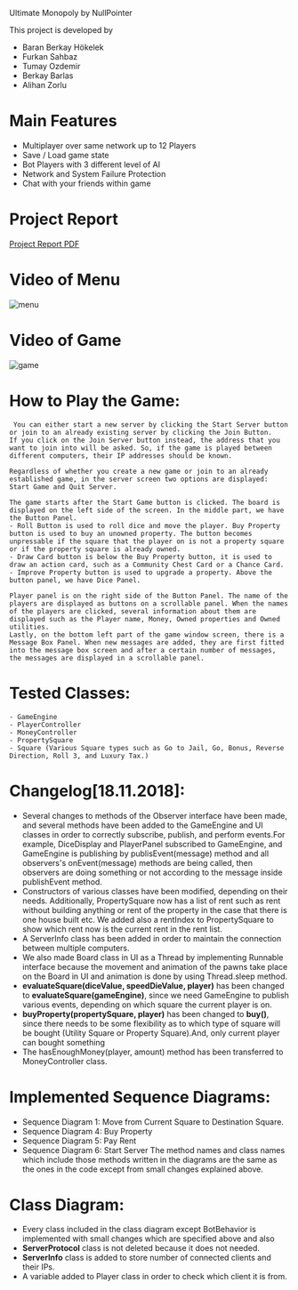 Ultimate Monopoly by NullPointer 

This project is developed by 
 * Baran Berkay Hökelek
 * Furkan Sahbaz
 * Tumay Ozdemir
 * Berkay Barlas 
 * Alihan Zorlu

# Main Features
 - Multiplayer over same network up to 12 Players
 - Save / Load game state
 - Bot Players with 3 different level of AI
 - Network and System Failure Protection 
 - Chat with your friends within game


# Project Report
<a href="https://github.com/berkaybarlas/Ultimate-Monopoly-Online-Game/blob/master/Final_Project_Report.pdf" target="_blank">Project Report PDF</a>
# Video of Menu
![menu](https://raw.githubusercontent.com/berkaybarlas/Ultimate-Monopoly-Online-Game/master/menu.gif)

# Video of Game
![game](https://raw.githubusercontent.com/berkaybarlas/Ultimate-Monopoly-Online-Game/master/game.gif)

 # How to Play the Game:
	 You can either start a new server by clicking the Start Server button or join to an already existing server by clicking the Join Button. 
    If you click on the Join Server button instead, the address that you want to join into will be asked. So, if the game is played between different computers, their IP addresses should be known. 
    
    Regardless of whether you create a new game or join to an already established game, in the server screen two options are displayed: Start Game and Quit Server. 

	The game starts after the Start Game button is clicked. The board is displayed on the left side of the screen. In the middle part, we have the Button Panel. 
    - Roll Button is used to roll dice and move the player. Buy Property button is used to buy an unowned property. The button becomes unpressable if the square that the player on is not a property square or if the property square is already owned. 
    - Draw Card button is below the Buy Property button, it is used to draw an action card, such as a Community Chest Card or a Chance Card. 
    - Improve Property button is used to upgrade a property. Above the button panel, we have Dice Panel. 

	Player panel is on the right side of the Button Panel. The name of the players are displayed as buttons on a scrollable panel. When the names of the players are clicked, several information about them are displayed such as the Player name, Money, Owned properties and Owned utilities. 
	Lastly, on the bottom left part of the game window screen, there is a Message Box Panel. When new messages are added, they are first fitted into the message box screen and after a certain number of messages, the messages are displayed in a scrollable panel.
	
	
# Tested Classes:
    - GameEngine
    - PlayerController	
    - MoneyController
    - PropertySquare
    - Square (Various Square types such as Go to Jail, Go, Bonus, Reverse Direction, Roll 3, and Luxury Tax.)

# Changelog[18.11.2018]:
 - Several changes to methods of the Observer interface have been made, and several methods have been added to the GameEngine and UI classes in order to correctly subscribe, publish, and perform events.For example, DiceDisplay and PlayerPanel subscribed to GameEngine, and GameEngine is publishing by publisEvent(message) method and all observers's onEvent(message) methods are being called, then observers are doing something or not according to the message inside publishEvent method.
 - Constructors of various classes have been modified, depending on their needs.
Additionally, PropertySquare now has a list of rent such as rent without building anything or rent of the property in the case that there is one house built etc.
We added also a rentIndex to PropertySquare to show which rent now is the current rent in the rent list. 
 - A ServerInfo class has been added in order to maintain the connection between multiple computers.
 - We also made Board class in UI as a Thread by implementing Runnable interface because the movement and animation of the pawns take place on the Board in UI and animation is done by using Thread.sleep method.
 - **evaluateSquare(diceValue, speedDieValue, player)** has been changed to **evaluateSquare(gameEngine)**, since we need GameEngine to publish various events,    depending on which square the current player is on.
 - **buyProperty(propertySquare, player)** has been changed to **buy()**, since there needs to be some flexibility as to which type of square will be bought (Utility Square or Property Square).And, only current player can bought something 
 - The hasEnoughMoney(player, amount) method has been transferred to MoneyController class. 
 
 # Implemented Sequence Diagrams:
 - Sequence Diagram 1: Move from Current Square to Destination Square.
 - Sequence Diagram 4: Buy Property
 - Sequence Diagram 5: Pay Rent
 - Sequence Diagram 6: Start Server
 The method names and class names which include those methods written in the diagrams are the same as the ones in the code except from small changes explained above.
 
 # Class Diagram:
 - Every class included in the class diagram except BotBehavior is implemented with small changes which are specified above and also 
 - **ServerProtocol** class is not deleted because it does not needed.
 - **ServerInfo** class is added to store number of connected clients and their IPs.
 - A variable added to Player class in order to check which client it is from.
